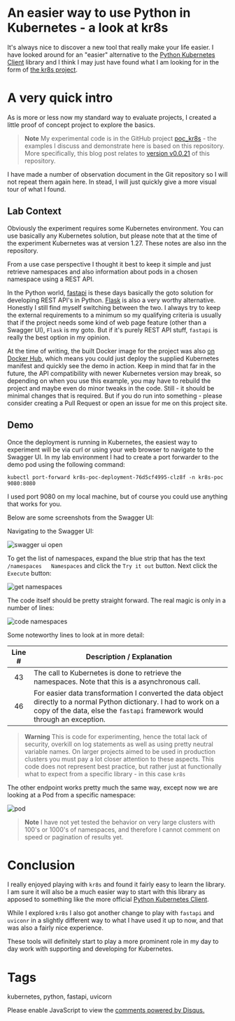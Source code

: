 # An easier way to use Python in Kubernetes - a look at kr8s

It's always nice to discover a new tool that really make your life easier. I have looked around for an "easier" alternative to the [Python Kubernetes Client](https://github.com/kubernetes-client/python) library and I think I may just have found what I am looking for in the form of [the kr8s project](https://github.com/kr8s-org/kr8s).

# A very quick intro

As is more or less now my standard way to evaluate projects, I created a little proof of concept project to explore the basics.

> **Note**
> My experimental code is in the GitHub project [poc_kr8s](https://github.com/nicc777/poc_kr8s) - the examples I discuss and demonstrate here is based on this repository. More specifically, this blog post relates to [version v0.0.21](https://github.com/nicc777/poc_kr8s/tree/v0.0.21) of this repository.

I have made a number of observation document in the Git repository so I will not repeat them again here. In stead, I will just quickly give a more visual tour of what I found.

## Lab Context

Obviously the experiment requires some Kubernetes environment. You can use basically any Kubernetes solution, but please note that at the time of the experiment Kubernetes was at version 1.27. These notes are also inn the repository.

From a use case perspective I thought it best to keep it simple and just retrieve namespaces and also information about pods in a chosen namespace using a REST API.

In the Python world, [fastapi](https://fastapi.tiangolo.com/) is these days basically the goto solution for developing REST API's in Python. [Flask](https://flask.palletsprojects.com/en/3.0.x/) is also a very worthy alternative. Honestly I still find myself switching between the two. I always try to keep the external requirements to a minimum so my qualifying criteria is usually that if the project needs some kind of web page feature (other than a Swagger UI), `Flask` is my goto. But if it's purely REST API stuff, `fastapi` is really the best option in my opinion.

At the time of writing, the built Docker image for the project was also [on Docker Hub](https://hub.docker.com/r/nicc777/kr8s_poc), which means you could just deploy the supplied Kubernetes manifest and quickly see the demo in action. Keep in mind that far in the future, the API compatibility with newer Kubernetes version may break, so depending on when you use this example, you may have to rebuild the project and maybe even do minor tweaks in the code. Still - it should be minimal changes that is required. But if you do run into something - please consider creating a Pull Request or open an issue for me on this project site.

## Demo

Once the deployment is running in Kubernetes, the easiest way to experiment will be via curl or using your web browser to navigate to the Swagger UI. In my lab environment I had to create a port forwarder to the demo pod using the following command:

```shell
kubectl port-forward kr8s-poc-deployment-76d5cf4995-clz8f -n kr8s-poc 9080:8080
```

I used port 9080 on my local machine, but of course you could use anything that works for you. 

Below are some screenshots from the Swagger UI:

Navigating to the Swagger UI:

![swagger ui open](../../images/blog_2023_10_14/Screenshot_20231014_141246.png)

To get the list of namespaces, expand the blue strip that has the text `/namespaces   Namespaces` and click the `Try it out` button. Next click the `Execute` button:

![get namespaces](../..//images/blog_2023_10_14/Screenshot_20231014_141355.png)

The code itself should be pretty straight forward. The real magic is only in a number of lines:

![code namespaces](../..//images/blog_2023_10_14/code_namespaces.png)

Some noteworthy lines to look at in more detail:

| Line # | Description / Explanation                                                                                                                                                                        |
|:------:|--------------------------------------------------------------------------------------------------------------------------------------------------------------------------------------------------|
| 43     | The call to Kubernetes is done to retrieve the namespaces. Note that this is a asynchronous call.                                                                                                |
| 46     | For easier data transformation I converted the data object directly to a normal Python dictionary. I had to work on a copy of the data, else the `fastapi` framework would through an exception. |

> **Warning**
> This is code for experimenting, hence the total lack of security, overkill on log statements as well as using pretty neutral variable names. On larger projects aimed to be used in production clusters you must pay a lot closer attention to these aspects. This code does not represent best practice, but rather just at functionally what to expect from a specific library - in this case `kr8s`

The other endpoint works pretty much the same way, except now we are looking at a Pod from a specific namespace:

![pod](../..//images/blog_2023_10_14/Screenshot_20231014_141435.png)

> **Note**
> I have not yet tested the behavior on very large clusters with 100's or 1000's of namespaces, and therefore I cannot comment on speed or pagination of results yet. 

# Conclusion

I really enjoyed playing with `kr8s` and found it fairly easy to learn the library. I am sure it will also be a much easier way to start with this library as apposed to something like the more official [Python Kubernetes Client](https://github.com/kubernetes-client/python).

While I explored `kr8s` I also got another change to play with `fastapi` and `uviconr` in a slightly different way to what I have used it up to now, and that was also a fairly nice experience.

These tools will definitely start to play a more prominent role in my day to day work with supporting and developing for Kubernetes.

# Tags

kubernetes, python, fastapi, uvicorn

<div id="disqus_thread"></div>
<script>
    /**
    *  RECOMMENDED CONFIGURATION VARIABLES: EDIT AND UNCOMMENT THE SECTION BELOW TO INSERT DYNAMIC VALUES FROM YOUR PLATFORM OR CMS.
    *  LEARN WHY DEFINING THESE VARIABLES IS IMPORTANT: https://disqus.com/admin/universalcode/#configuration-variables    */
    /*
    var disqus_config = function () {
    this.page.url = PAGE_URL;  // Replace PAGE_URL with your page's canonical URL variable
    this.page.identifier = PAGE_IDENTIFIER; // Replace PAGE_IDENTIFIER with your page's unique identifier variable
    };
    */
    (function() { // DON'T EDIT BELOW THIS LINE
    var d = document, s = d.createElement('script');
    s.src = 'https://nicc777.disqus.com/embed.js';
    s.setAttribute('data-timestamp', +new Date());
    (d.head || d.body).appendChild(s);
    })();
</script>
<noscript>Please enable JavaScript to view the <a href="https://disqus.com/?ref_noscript">comments powered by Disqus.</a></noscript>